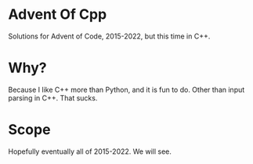 # Advent Of Cpp

Solutions for Advent of Code, 2015-2022, but this time in C++.

# Why?

Because I like C++ more than Python, and it is fun to do.
Other than input parsing in C++. That sucks.

# Scope

Hopefully eventually all of 2015-2022. We will see.


